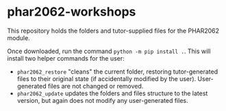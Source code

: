 # phar2062-workshops

This repository holds the folders and tutor-supplied files for the PHAR2062 module.

Once downloaded, run the command `python -m pip install .`. This will install two helper commands for the user:

* `phar2062_restore` "cleans" the current folder, restoring tutor-generated
files to their original state (if accidentally modified by the user).
User-generated files are not changed or removed.
* `phar2062_update` updates the folders and files structure to the latest
version, but again does not modify any user-generated files.
